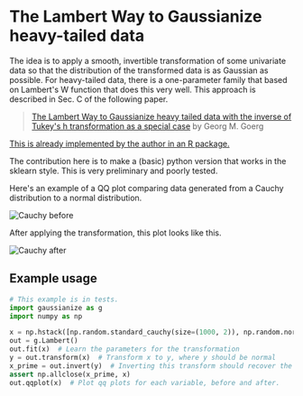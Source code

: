 # The Lambert Way to Gaussianize heavy-tailed data

The idea is to apply a smooth, invertible transformation of some univariate data so that the distribution of the
 transformed data is as Gaussian as possible. For heavy-tailed data, there is a one-parameter family that based on
 Lambert's W function that does this very well. 
This approach is described in Sec. C of the following paper. 
> [The Lambert Way to Gaussianize heavy tailed data with the inverse of Tukey's h transformation as a special case](http://arxiv.org/abs/1010.2265)
> by Georg M. Goerg

[This is already implemented by the author in an R package.](https://cran.r-project.org/web/packages/LambertW/)

The contribution here is to make a (basic) python version that works in the sklearn style. This is very preliminary 
and poorly tested. 

Here's an example of a QQ plot comparing data generated from a Cauchy distribution to a normal distribution. 

![Cauchy before](https://github.com/gregversteeg/gaussianize/tests/cauchy_before.png "Cauchy before")

After applying the transformation, this plot looks like this. 

![Cauchy after](https://github.com/gregversteeg/gaussianize/tests/cauchy_after.png "Cauchy after")

## Example usage

```python
# This example is in tests. 
import gaussianize as g
import numpy as np

x = np.hstack([np.random.standard_cauchy(size=(1000, 2)), np.random.normal(size=(1000, 2))])
out = g.Lambert()
out.fit(x)  # Learn the parameters for the transformation
y = out.transform(x)  # Transform x to y, where y should be normal
x_prime = out.invert(y)  # Inverting this transform should recover the data
assert np.allclose(x_prime, x)
out.qqplot(x)  # Plot qq plots for each variable, before and after. 

```